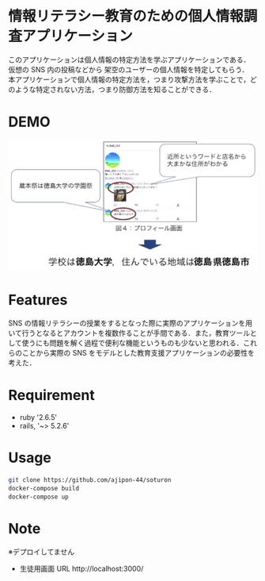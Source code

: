 # 情報リテラシー教育のための個人情報調査アプリケーション

このアプリケーションは個人情報の特定方法を学ぶアプリケーションである．<br>
仮想の SNS 内の投稿などから 架空のユーザーの個人情報を特定してもらう．<br>
本アプリケーションで個人情報の特定方法を，つまり攻撃方法を学ぶことで，どのような特定されない方法，つまり防御方法を知ることができる．<br>

# DEMO

![](./demo.png)

# Features

SNS の情報リテラシーの授業をするとなった際に実際のアプリケーションを用いて行うとなるとアカウントを複数作ることが手間である．また，教育ツールとして使うにも問題を解く過程で便利な機能というものも少ないと思われる．これらのことから実際の SNS をモデルとした教育支援アプリケーションの必要性を考えた．

# Requirement

- ruby '2.6.5'
- rails, '~> 5.2.6'

# Usage

```bash
git clone https://github.com/ajipon-44/soturon
docker-compose build
docker-compose up
```

# Note

※デプロイしてません

- 生徒用画面 URL
  http://localhost:3000/

